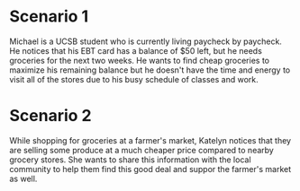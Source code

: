 # Scenario 1
Michael is a UCSB student who is currently living paycheck by paycheck. He notices that his EBT card has a balance of $50 left,
but he needs groceries for the next two weeks. He wants to find cheap groceries to maximize his remaining balance but he doesn't
have the time and energy to visit all of the stores due to his busy schedule of classes and work.  

# Scenario 2
While shopping for groceries at a farmer's market, Katelyn notices that they are selling some produce at a much cheaper price
compared to nearby grocery stores. She wants to share this information with the local community to help them find this good deal and
suppor the farmer's market as well. 
